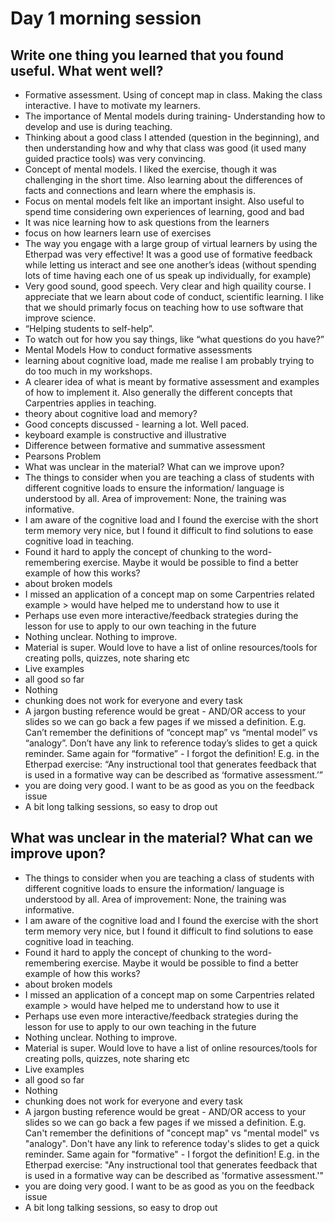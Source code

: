 # Day 1 morning session

## Write one thing you learned that you found useful. What went well?

* Formative assessment. Using of concept map in class. Making the class interactive. I have to motivate my learners.
* The importance of Mental models during training- Understanding how to develop and use is during teaching.
* Thinking about a good class I attended (question in the beginning), and then understanding how and why that class was good (it used many guided practice tools) was very convincing.
* Concept of mental models. I liked the exercise, though it was challenging in the short time. Also learning about the differences of facts and connections and learn where the emphasis is.
* Focus on mental models felt like an important insight. Also useful to spend time considering own experiences of learning, good and bad
* It was nice learning how to ask questions from the learners
* focus on how learners learn use of exercises
* The way you engage with a large group of virtual learners by using the Etherpad was very effective! It was a good use of formative feedback while letting us interact and see one another’s ideas (without spending lots of time having each one of us speak up individually, for example)
* Very good sound, good speech. Very clear and high quaility course. I appreciate that we learn about code of conduct, scientific learning. I like that we should primarly focus on teaching how to use software that improve science.
* “Helping students to self-help”.
* To watch out for how you say things, like “what questions do you have?”
* Mental Models How to conduct formative assessments
* learning about cognitive load, made me realise I am probably trying to do too much in my workshops.
* A clearer idea of what is meant by formative assessment and examples of how to implement it. Also generally the different concepts that Carpentries applies in teaching.
* theory about cognitive load and memory?
* Good concepts discussed - learning a lot. Well paced.
* keyboard example is constructive and illustrative
* Difference between formative and summative assessment
* Pearsons Problem
* What was unclear in the material? What can we improve upon?
* The things to consider when you are teaching a class of students with different cognitive loads to ensure the information/ language is understood by all. Area of improvement: None, the training was informative.
* I am aware of the cognitive load and I found the exercise with the short term memory very nice, but I found it difficult to find solutions to ease cognitive load in teaching.
* Found it hard to apply the concept of chunking to the word-remembering exercise. Maybe it would be possible to find a better example of how this works?
* about broken models
* I missed an application of a concept map on some Carpentries related example > would have helped me to understand how to use it
* Perhaps use even more interactive/feedback strategies during the lesson for use to apply to our own teaching in the future
* Nothing unclear. Nothing to improve.
* Material is super. Would love to have a list of online resources/tools for creating polls, quizzes, note sharing etc
* Live examples
* all good so far
* Nothing
* chunking does not work for everyone and every task
* A jargon busting reference would be great - AND/OR access to your slides so we can go back a few pages if we missed a definition. E.g. Can’t remember the definitions of “concept map” vs “mental model” vs “analogy”. Don’t have any link to reference today’s slides to get a quick reminder. Same again for “formative” - I forgot the definition! E.g. in the Etherpad exercise: “Any instructional tool that generates feedback that is used in a formative way can be described as ‘formative assessment.’”
* you are doing very good. I want to be as good as you on the feedback issue
* A bit long talking sessions, so easy to drop out

## What was unclear in the material? What can we improve upon?
* The things to consider when you are teaching a class of students with different cognitive loads to ensure the information/ language is understood by all. Area of improvement: None, the training was informative.
* I am aware of the cognitive load and I found the exercise with the short term memory very nice, but I found it difficult to find solutions to ease cognitive load in teaching.
* Found it hard to apply the concept of chunking to the word-remembering exercise. Maybe it would be possible to find a better example of how this works?
* about broken models
* I missed an application of a concept map on some Carpentries related example > would have helped me to understand how to use it
* Perhaps use even more interactive/feedback strategies during the lesson for use to apply to our own teaching in the future
* Nothing unclear. Nothing to improve.
* Material is super. Would love to have a list of online resources/tools for creating polls, quizzes, note sharing etc
* Live examples
* all good so far
* Nothing
* chunking does not work for everyone and every task
* A jargon busting reference would be great - AND/OR access to your slides so we can go back a few pages if we missed a definition. E.g. Can't remember the definitions of "concept map" vs "mental model" vs "analogy". Don't have any link to reference today's slides to get a quick reminder. Same again for "formative" - I forgot the definition! E.g. in the Etherpad exercise: "Any instructional tool that generates feedback that is used in a formative way can be described as 'formative assessment.'"
* you are doing very good. I want to be as good as you on the feedback issue
* A bit long talking sessions, so easy to drop out
